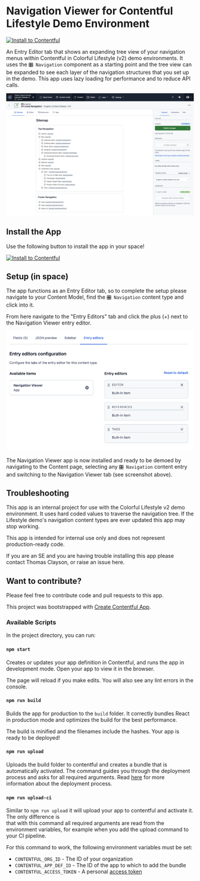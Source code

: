 # Navigation Viewer for Contentful Lifestyle Demo Environment

[![Install to Contentful](https://www.ctfstatic.com/button/install-small.svg)](https://app.contentful.com/deeplink?link=apps&id=3JQqdZXHamrmjgqPOJ1hw9)

An Entry Editor tab that shows an expanding tree view of your navigation menus within Contentful in Colorful Lifestyle (v2) demo environments. It uses the `🎛 Navigation` component as a starting point and the tree view can be expanded to see each layer of the navigation structures that you set up in the demo. This app uses lazy loading for performance and to reduce API calls.

![Screenshot](./screenshot.png)

## Install the App

Use the following button to install the app in your space!

[![Install to Contentful](https://www.ctfstatic.com/button/install-small.svg)](https://app.contentful.com/deeplink?link=apps&id=3JQqdZXHamrmjgqPOJ1hw9)

## Setup (in space)

The app functions as an Entry Editor tab, so to complete the setup please navigate to your Content Model, find the `🎛 Navigation` content type and click into it. 

From here navigate to the "Entry Editors" tab and click the plus (+) next to the Navigation Viewer entry editor.

![Add sitemap](./add_sitemap.png)

The Navigation Viewer app is now installed and ready to be demoed by navigating to the Content page, selecting any `🎛 Navigation` content entry and switching to the Navigation Viewer tab (see screenshot above).

## Troubleshooting

This app is an internal project for use with the Colorful Lifestyle v2 demo environment. It uses hard coded values to traverse the navigation tree. If the Lifestyle demo's navigation content types are ever updated this app may stop working.

This app is intended for internal use only and does not represent production-ready code.

If you are an SE and you are having trouble installing this app please contact Thomas Clayson, or raise an issue here.

## Want to contribute?

Please feel free to contribute code and pull requests to this app.

This project was bootstrapped with [Create Contentful App](https://github.com/contentful/create-contentful-app).

### Available Scripts

In the project directory, you can run:

#### `npm start`

Creates or updates your app definition in Contentful, and runs the app in development mode.
Open your app to view it in the browser.

The page will reload if you make edits.
You will also see any lint errors in the console.

#### `npm run build`

Builds the app for production to the `build` folder.
It correctly bundles React in production mode and optimizes the build for the best performance.

The build is minified and the filenames include the hashes.
Your app is ready to be deployed!

#### `npm run upload`

Uploads the build folder to contentful and creates a bundle that is automatically activated.
The command guides you through the deployment process and asks for all required arguments.
Read [here](https://www.contentful.com/developers/docs/extensibility/app-framework/create-contentful-app/#deploy-with-contentful) for more information about the deployment process.

#### `npm run upload-ci`

Similar to `npm run upload` it will upload your app to contentful and activate it. The only difference is   
that with this command all required arguments are read from the environment variables, for example when you add
the upload command to your CI pipeline.

For this command to work, the following environment variables must be set: 

- `CONTENTFUL_ORG_ID` - The ID of your organization
- `CONTENTFUL_APP_DEF_ID` - The ID of the app to which to add the bundle
- `CONTENTFUL_ACCESS_TOKEN` - A personal [access token](https://www.contentful.com/developers/docs/references/content-management-api/#/reference/personal-access-tokens)